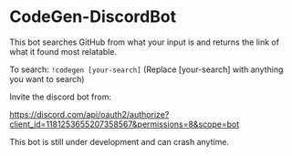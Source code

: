 # CodeGen-DiscordBot

This bot searches GitHub from what your input is and returns the link of what it found most relatable.

To search: ```!codegen [your-search]``` (Replace [your-search] with anything you want to search)

Invite the discord bot from:

https://discord.com/api/oauth2/authorize?client_id=1181253655207358567&permissions=8&scope=bot

This bot is still under development and can crash anytime.
